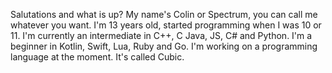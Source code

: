 Salutations and what is up? My name's Colin or 
Spectrum, you can call me whatever you want. 
I'm 13 years old, started programming when I was 
10 or 11. I'm currently an intermediate in C++, C
Java, JS, C# and Python. I'm a beginner in
Kotlin, Swift, Lua, Ruby and Go. I'm working on a programming language
at the moment. It's called Cubic.



<!---
BooleanBoy123/BooleanBoy123 is a ✨ special ✨ repository because its `README.md` (this file) appears on your GitHub profile.
You can click the Preview link to take a look at your changes.
--->

